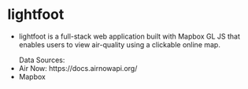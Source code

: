 # lightfoot

* lightfoot is a full-stack web application built with Mapbox GL JS that enables users to view air-quality using a clickable online map. 

<ul> Data Sources: 

<li> Air Now: https://docs.airnowapi.org/
<li> Mapbox 
</ul>




